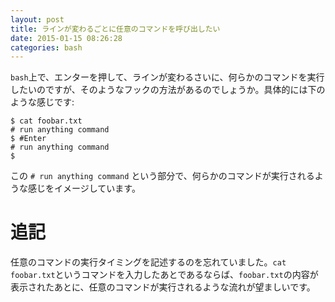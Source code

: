 ```yaml
---
layout: post
title: ラインが変わるごとに任意のコマンドを呼び出したい
date: 2015-01-15 08:26:28
categories: bash
---
```

<p><code>bash</code>上で、エンターを押して、ラインが変わるさいに、何らかのコマンドを実行したいのですが、そのようなフックの方法があるのでしょうか。具体的には下のような感じです:</p>

<pre><code>$ cat foobar.txt
# run anything command
$ #Enter
# run anything command
$ 
</code></pre>

<p>この <code># run anything command</code> という部分で、何らかのコマンドが実行されるような感じをイメージしています。</p>

<h1>追記</h1>

<p>任意のコマンドの実行タイミングを記述するのを忘れていました。<code>cat foobar.txt</code>というコマンドを入力したあとであるならば、<code>foobar.txt</code>の内容が表示されたあとに、任意のコマンドが実行されるような流れが望ましいです。</p>
